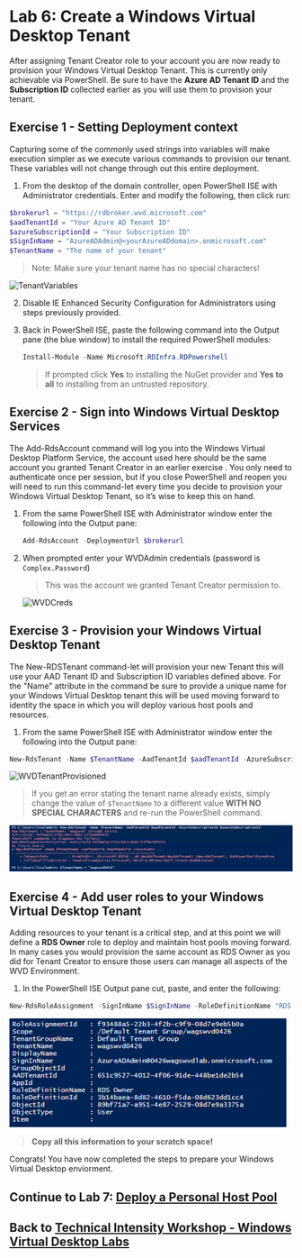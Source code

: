 # Lab 6: Create a Windows Virtual Desktop Tenant

After assigning Tenant Creator role to your account you are now ready to provision your Windows Virtual Desktop Tenant. This is currently only achievable via PowerShell. Be sure to have the **Azure AD Tenant ID** and the **Subscription ID** collected earlier as you will use them to provision your tenant.

## Exercise 1 - Setting Deployment context

Capturing some of the commonly used strings into variables will make execution simpler as we execute various commands to provision our tenant. These variables will not change through out this entire deployment.  

1. From the desktop of the domain controller, open PowerShell ISE with Administrator credentials.  Enter and modify the following, then click run:

```PowerShell
$brokerurl = "https://rdbroker.wvd.microsoft.com"
$aadTenantId = "Your Azure AD Tenant ID"
$azureSubscriptionId = "Your Subscription ID"
$SignInName = "AzureADAdmin@<yourAzureADdomain>.onmicrosoft.com"
$TenantName = "The name of your tenant"
```

   > Note: Make sure your tenant name has no special characters!

   ![TenantVariables](../attachments/TenantVariables.PNG)

2. Disable IE Enhanced Security Configuration for Administrators using steps previously provided.
3. Back in PowerShell ISE, paste the following command into the Output pane (the blue window) to install the required PowerShell modules:

   ```PowerShell
   Install-Module -Name Microsoft.RDInfra.RDPowershell
   ```

   > If prompted click **Yes** to installing the NuGet provider and **Yes to all** to installing from an untrusted repository.

## Exercise 2 - Sign into Windows Virtual Desktop Services

   The Add-RdsAccount command will log you into the Windows Virtual Desktop Platform Service, the account used here should be the same account you granted Tenant Creator in an earlier exercise . You only need to authenticate once per session, but if you close PowerShell and reopen you will need to run this command-let every time you decide to provision your Windows Virtual Desktop Tenant, so it’s wise to keep this on hand.

1. From the same PowerShell ISE with Administrator window enter the following into the Output pane:

   ```PowerShell
   Add-RdsAccount -DeploymentUrl $brokerurl
   ```

2. When prompted enter your WVDAdmin credentials (password is `Complex.Password`)

   > This was the account we granted Tenant Creator permission to.

     ![WVDCreds](../attachments/WVDCreds.PNG)

## Exercise 3 - Provision your Windows Virtual Desktop Tenant

   The New-RDSTenant command-let will provision your new Tenant this will use your AAD Tenant ID and Subscription ID variables defined above. For the "Name" attribute in the command be sure to provide a unique name for your Windows Virtual Desktop tenant this will be used moving forward to identity the space in which you will deploy various host pools and resources.  

1. From the same PowerShell ISE with Administrator window enter the following into the Output pane:

```PowerShell
New-RdsTenant -Name $TenantName -AadTenantId $aadTenantId -AzureSubscriptionId $azureSubscriptionId
```

![WVDTenantProvisioned](../attachments/WVDTenantProvisioned.PNG)

> If you get an error stating the tenant name already exists, simply change the value of `$TenantName` to a different value **WITH NO SPECIAL CHARACTERS** and re-run the PowerShell command.

![WVDTenantExists](../attachments/WVDTenantExists.PNG)

## Exercise 4 - Add user roles to your Windows Virtual Desktop Tenant

Adding resources to your tenant is a critical step, and at this point we will define a **RDS Owner** role to deploy and maintain host pools moving forward. In many cases you would provision the same account as RDS Owner as you did for Tenant Creator to ensure those users can manage all aspects of the WVD Environment.

1. In the PowerShell ISE Output pane cut, paste, and enter the following:

```PowerShell
New-RdsRoleAssignment -SignInName $SignInName -RoleDefinitionName "RDS Owner" -TenantName $TenantName -AadTenantId $aadTenantId
```

![AddRoleToWVD](../attachments/AddRoleToWVD.PNG)

>**Copy all this information to your scratch space!**

Congrats! You have now completed the steps to prepare your Windows Virtual Desktop enviorment.  

## Continue to Lab 7: [Deploy a Personal Host Pool](../Deploy/Deploy-Lab07-Deploy-a-Personal-Host-Pool.md)

## Back to [Technical Intensity Workshop - Windows Virtual Desktop Labs](../index.md)
